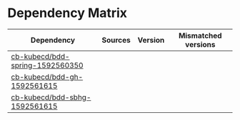 # Dependency Matrix

Dependency | Sources | Version | Mismatched versions
---------- | ------- | ------- | -------------------
[cb-kubecd/bdd-spring-1592560350](https://github.com/cb-kubecd/bdd-spring-1592560350.git) |  | []() | 
[cb-kubecd/bdd-gh-1592561615](https://github.com/cb-kubecd/bdd-gh-1592561615.git) |  | []() | 
[cb-kubecd/bdd-sbhg-1592561615](https://github.com/cb-kubecd/bdd-sbhg-1592561615.git) |  | []() | 

